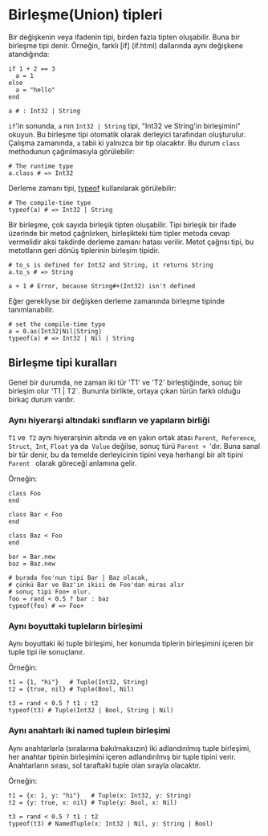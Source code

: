 # Birleşme(Union) tipleri

Bir değişkenin veya ifadenin tipi, birden fazla tipten oluşabilir. Buna bir birleşme tipi denir. Örneğin, farklı [if] (if.html) dallarında aynı değişkene atandığında:

```crystal
if 1 + 2 == 3
  a = 1
else
  a = "hello"
end

a # : Int32 | String
```

`if`'in sonunda, `a` nın `Int32 | String` tipi, "Int32 ve String'in birleşimini" okuyun. Bu birleşme tipi otomatik olarak derleyici tarafından oluşturulur. Çalışma zamanında, `a` tabii ki yalnızca bir tip olacaktır. Bu durum `class` methodunun çağırılmasıyla görülebilir:

```crystal
# The runtime type
a.class # => Int32
```

Derleme zamanı tipi, [typeof](typeof.html) kullanılarak görülebilir:

```crystal
# The compile-time type
typeof(a) # => Int32 | String
```

Bir birleşme, çok sayıda birleşik tipten oluşabilir. Tipi birleşik bir ifade üzerinde bir metod çağrılırken, birleşikteki tüm tipler metoda cevap vermelidir aksi takdirde derleme zamanı hatası verilir. Metot çağrısı tipi, bu metotların geri dönüş tiplerinin birleşim tipidir.

```crystal
# to_s is defined for Int32 and String, it returns String
a.to_s # => String

a + 1 # Error, because String#+(Int32) isn't defined
```

Eğer gerekliyse bir değişken derleme zamanında birleşme tipinde tanımlanabilir.

```
# set the compile-time type
a = 0.as(Int32|Nil|String)
typeof(a) # => Int32 | Nil | String
```

## Birleşme tipi kuralları

Genel bir durumda, ne zaman iki tür 'T1' ve 'T2' birleştiğinde, sonuç bir birleşim olur 'T1 | T2`. Bununla birlikte, ortaya çıkan türün farklı olduğu birkaç durum vardır.

### Aynı hiyerarşi altındaki sınıfların ve yapıların birliği

`T1` ve` T2` aynı hiyerarşinin altında ve en yakın ortak atası `Parent`,` Reference`, `Struct`,` Int`, `Float` ya da` Value` değilse, sonuç türü `Parent + `'dır. Buna sanal bir tür denir, bu da temelde derleyicinin tipini veya herhangi bir alt tipini  `Parent ` olarak göreceği anlamına gelir.

Örneğin:

```crystal
class Foo
end

class Bar < Foo
end

class Baz < Foo
end

bar = Bar.new
baz = Baz.new

# burada foo'nun tipi Bar | Baz olacak,
# çünkü Bar ve Baz'ın ikisi de Foo'dan miras alır
# sonuç tipi Foo+ olur.
foo = rand < 0.5 ? bar : baz
typeof(foo) # => Foo+
```

### Aynı boyuttaki tupleların birleşimi

Aynı boyuttaki iki tuple birleşimi, her konumda tiplerin birleşimini içeren bir tuple tipi ile sonuçlanır.

Örneğin:

```crystal
t1 = {1, "hi"}   # Tuple(Int32, String)
t2 = {true, nil} # Tuple(Bool, Nil)

t3 = rand < 0.5 ? t1 : t2
typeof(t3) # Tuple(Int32 | Bool, String | Nil)
```

### Aynı anahtarlı iki named tupleın birleşimi

Aynı anahtarlarla (sıralarına bakılmaksızın) iki adlandırılmış tuple birleşimi, her anahtar tipinin birleşimini içeren adlandırılmış bir tuple tipini verir. Anahtarların sırası, sol taraftaki tuple olan sırayla olacaktır.

Örneğin:

```crystal
t1 = {x: 1, y: "hi"}   # Tuple(x: Int32, y: String)
t2 = {y: true, x: nil} # Tuple(y: Bool, x: Nil)

t3 = rand < 0.5 ? t1 : t2
typeof(t3) # NamedTuple(x: Int32 | Nil, y: String | Bool)
```
